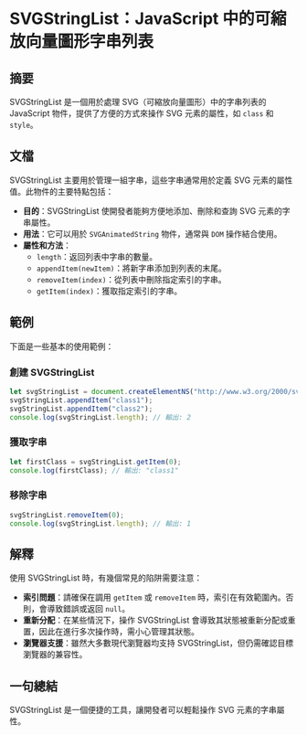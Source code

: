 <!--
Meta Description: # SVGStringList：JavaScript 中的可縮放向量圖形字串列表 ## 摘要 SVGStringList 是一個用於處理 SVG（可縮放向量圖形）中的字串列表的 JavaScript 物件，提供了方便的方式來操作 SVG 元素的屬性，如 `class` 和 `style`。 ## 文...
Meta Keywords: svgstringlist, svg, javascript, length, appenditem
-->

# SVGStringList：JavaScript 中的可縮放向量圖形字串列表

## 摘要
SVGStringList 是一個用於處理 SVG（可縮放向量圖形）中的字串列表的 JavaScript 物件，提供了方便的方式來操作 SVG 元素的屬性，如 `class` 和 `style`。

## 文檔
SVGStringList 主要用於管理一組字串，這些字串通常用於定義 SVG 元素的屬性值。此物件的主要特點包括：

- **目的**：SVGStringList 使開發者能夠方便地添加、刪除和查詢 SVG 元素的字串屬性。
- **用法**：它可以用於 `SVGAnimatedString` 物件，通常與 `DOM` 操作結合使用。
- **屬性和方法**：
  - `length`：返回列表中字串的數量。
  - `appendItem(newItem)`：將新字串添加到列表的末尾。
  - `removeItem(index)`：從列表中刪除指定索引的字串。
  - `getItem(index)`：獲取指定索引的字串。

## 範例
下面是一些基本的使用範例：

### 創建 SVGStringList
```javascript
let svgStringList = document.createElementNS("http://www.w3.org/2000/svg", "svg").classList;
svgStringList.appendItem("class1");
svgStringList.appendItem("class2");
console.log(svgStringList.length); // 輸出: 2
```

### 獲取字串
```javascript
let firstClass = svgStringList.getItem(0);
console.log(firstClass); // 輸出: "class1"
```

### 移除字串
```javascript
svgStringList.removeItem(0);
console.log(svgStringList.length); // 輸出: 1
```

## 解釋
使用 SVGStringList 時，有幾個常見的陷阱需要注意：

- **索引問題**：請確保在調用 `getItem` 或 `removeItem` 時，索引在有效範圍內。否則，會導致錯誤或返回 `null`。
- **重新分配**：在某些情況下，操作 SVGStringList 會導致其狀態被重新分配或重置，因此在進行多次操作時，需小心管理其狀態。
- **瀏覽器支援**：雖然大多數現代瀏覽器均支持 SVGStringList，但仍需確認目標瀏覽器的兼容性。

## 一句總結
SVGStringList 是一個便捷的工具，讓開發者可以輕鬆操作 SVG 元素的字串屬性。